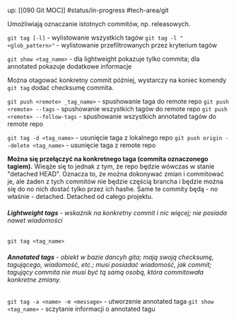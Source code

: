 up: [[090 Git MOC]]
#status/in-progress 
#tech-area/git 

Umożliwiają oznaczanie istotnych commitów, np. releasowych.

`git tag [-l]` - wylistowanie wszystkich tagów
`git tag -l "<glob_pattern>"` - wylistowanie przefiltrowanych przez kryterium tagów

`git show <tag_name>` - dla lightweight pokazuje tylko commita; dla annotated pokazuje dodatkowe informacje

Można otagować konkretny commit później, wystarczy na koniec komendy `git tag` dodać checksumę commita.

`git push <remote> _tag_name>` - spushowanie taga do remote repo
`git push <remote> --tags` - spushowanie wszystkich tagów do remote repo
`git push <remote> --follow-tags` - spushowanie wszystkich annotated tagów do remote repo

`git tag -d <tag_name>` - usunięcie taga z lokalnego repo
`git push origin --delete <tag_name>` - usunięcie taga z remote repo

**Można się przełączyć na konkretnego taga (commita oznaczonego tagiem).** Wieąże się to jednak z tym, że repo będzie wówczas w stanie "detached HEAD". Oznacza to, że można dokonywać zmian i commitować je, ale żaden z tych commitów nie będzie częścią brancha i będzie można się do no nich dostać tylko przez ich hashe. Same te commity będą - no właśnie - detached. Detached od całego projektu.



###### **Lightweight tags** - wskaźnik na konkretny commit i nic więcej; nie posiada nawet wiadomości
`git tag <tag_name>`

###### **Annotated tags** - obiekt w bazie dancyh gita; mają swoją checksumę, tagującego, wiadomość, etc.; musi posiadać wiadomość, jak commit; tagujący commita nie musi być tą samą osobą, która commitowała konkretne zmiany.

`git tag -a <name> -m <message>` - utworzenie annotated taga
`git show <tag_name>` - sczytanie informacji o annotated tagu





